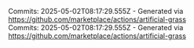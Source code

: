 Commits: 2025-05-02T08:17:29.555Z - Generated via https://github.com/marketplace/actions/artificial-grass
<br>
Commits: 2025-05-02T08:17:29.555Z - Generated via https://github.com/marketplace/actions/artificial-grass
<br>
